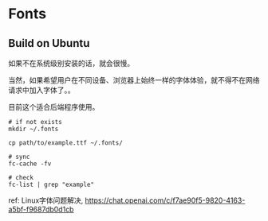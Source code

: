 # Fonts

## Build on Ubuntu

如果不在系统级别安装的话，就会很慢。

当然，如果希望用户在不同设备、浏览器上始终一样的字体体验，就不得不在网络请求中加入字体了。。

目前这个适合后端程序使用。

```shell
# if not exists
mkdir ~/.fonts

cp path/to/example.ttf ~/.fonts/

# sync
fc-cache -fv

# check
fc-list | grep "example"

```

ref: Linux字体问题解决, https://chat.openai.com/c/f7ae90f5-9820-4163-a5bf-f9687db0d1cb
